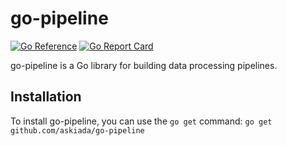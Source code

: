 # go-pipeline

[![Go Reference](https://pkg.go.dev/badge/github.com/askiada/go-pipeline.svg)](https://pkg.go.dev/github.com/askiada/go-pipeline)
[![Go Report Card](https://goreportcard.com/badge/github.com/askiada/go-pipeline)](https://goreportcard.com/report/github.com/askiada/go-pipeline)

go-pipeline is a Go library for building data processing pipelines.

## Installation

To install go-pipeline, you can use the `go get` command: `go get github.com/askiada/go-pipeline`
